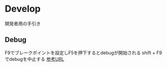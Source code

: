 # Develop

開発者用の手引き

## Debug

F9でブレークポイントを設定しF5を押下するとdebugが開始される
shift + F9でdebugを中止する
[参考URL](https://zenn.dev/yuki_yuki/scraps/f435d2c8a208af)

